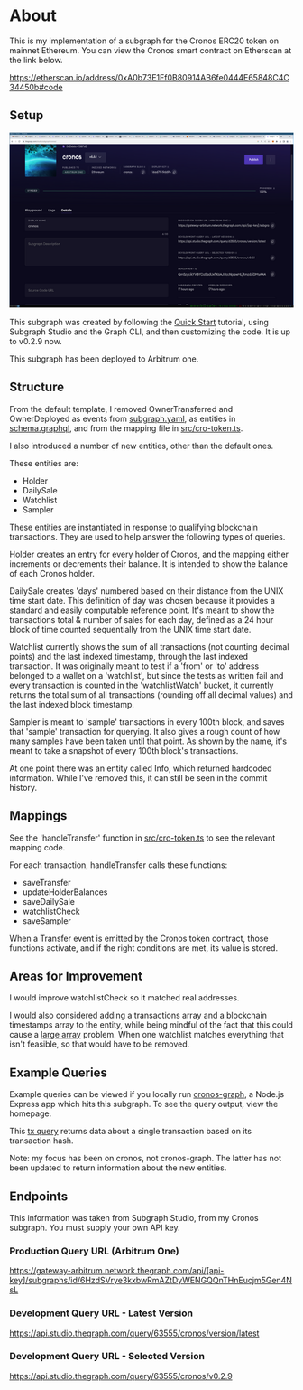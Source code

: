 # About

This is my implementation of a subgraph for the Cronos ERC20 token on mainnet Ethereum. You can view the Cronos smart contract on Etherscan at the link below.

https://etherscan.io/address/0xA0b73E1Ff0B80914AB6fe0444E65848C4C34450b#code

## Setup

![subgraph studio](subgraph_studio.png)

This subgraph was created by following the [Quick Start](https://thegraph.com/docs/en/quick-start/) tutorial, using Subgraph Studio and the Graph CLI, and then customizing the code. It is up to v0.2.9 now. 

This subgraph has been deployed to Arbitrum one.

## Structure 

From the default template, I removed OwnerTransferred and OwnerDeployed as events from [subgraph.yaml](subgraph.yaml), as entities in [schema.graphql](schema.graphql), and from the mapping file in [src/cro-token.ts](src/cro-token.ts).

I also introduced a number of new entities, other than the default ones.

These entities are: 

- Holder
- DailySale
- Watchlist
- Sampler 

These entities are instantiated in response to qualifying blockchain transactions. They are used to help answer the following types of queries.

Holder creates an entry for every holder of Cronos, and the mapping either increments or decrements their balance. It is intended to show the balance of each Cronos holder.

DailySale creates 'days' numbered based on their distance from the UNIX time start date. This definition of day was chosen because it provides a standard and easily computable reference point. It's meant to show the transactions total & number of sales for each day, defined as a 24 hour block of time counted sequentially from the UNIX time start date.

Watchlist currently shows the sum of all transactions (not counting decimal points) and the last indexed timestamp, through the last indexed transaction. It was originally meant to test if a 'from' or 'to' address belonged to a wallet on a 'watchlist', but since the tests as written fail and every transaction is counted in the 'watchlistWatch' bucket, it currently returns the total sum of all transactions (rounding off all decimal values) and the last indexed block timestamp.

Sampler is meant to 'sample' transactions in every 100th block, and saves that 'sample' transaction for querying. It also gives a rough count of how many samples have been taken until that point. As shown by the name, it's meant to take a snapshot of every 100th block's transactions.

At one point there was an entity called Info, which returned hardcoded information. While I've removed this, it can still be seen in the commit history.

## Mappings

See the 'handleTransfer' function in [src/cro-token.ts](src/cro-token.ts) to see the relevant mapping code.

For each transaction, handleTransfer calls these functions:
- saveTransfer
- updateHolderBalances
- saveDailySale
- watchlistCheck
- saveSampler

When a Transfer event is emitted by the Cronos token contract, those functions activate, and if the right conditions are met, its value is stored.

## Areas for Improvement

I would improve watchlistCheck so it matched real addresses.

I would also considered adding a transactions array and a blockchain timestamps array to the entity, while being mindful of the fact that this could cause a [large array](https://thegraph.com/blog/improve-subgraph-performance-avoiding-large-arrays/) problem. When one watchlist matches everything that isn't feasible, so that would have to be removed.

## Example Queries

Example queries can be viewed if you locally run [cronos-graph](https://github.com/julianeon/cronos-graph/tree/main), a Node.js Express app which hits this subgraph. To see the query output, view the homepage.

This [tx query](https://github.com/julianeon/cronos-graph/blob/main/graph_query.js) returns data about a single transaction based on its transaction hash.

Note: my focus has been on cronos, not cronos-graph. The latter has not been updated to return information about the new entities.

## Endpoints

This information was taken from Subgraph Studio, from my Cronos subgraph. You must supply your own API key.

### Production Query URL (Arbitrum One)

https://gateway-arbitrum.network.thegraph.com/api/[api-key]/subgraphs/id/6HzdSVrye3kxbwRmAZtDyWENGQQnTHnEucjm5Gen4NsL

### Development Query URL - Latest Version

https://api.studio.thegraph.com/query/63555/cronos/version/latest

### Development Query URL - Selected Version

https://api.studio.thegraph.com/query/63555/cronos/v0.2.9


